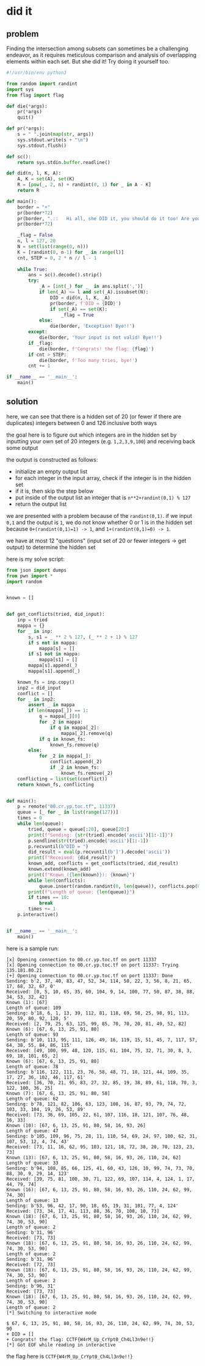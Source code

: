 # did it

## problem

Finding the intersection among subsets can sometimes be a challenging endeavor, as it requires meticulous comparison and analysis of overlapping elements within each set. But she did it! Try doing it yourself too.

```py
#!/usr/bin/env python3

from random import randint
import sys
from flag import flag

def die(*args):
	pr(*args)
	quit()

def pr(*args):
	s = " ".join(map(str, args))
	sys.stdout.write(s + "\n")
	sys.stdout.flush()

def sc():
	return sys.stdin.buffer.readline()

def did(n, l, K, A):
	A, K = set(A), set(K)
	R = [pow(_, 2, n) + randint(0, 1) for _ in A - K]
	return R

def main():
	border = "+"
	pr(border*72)
	pr(border, ".::   Hi all, she DID it, you should do it too! Are you ready? ::.  ", border)
	pr(border*72)

	_flag = False
	n, l = 127, 20
	N = set(list(range(0, n)))
	K = [randint(0, n-1) for _ in range(l)]
	cnt, STEP = 0, 2 * n // l - 1
	
	while True:
		ans = sc().decode().strip()
		try:
			_A = [int(_) for _  in ans.split(',')]
			if len(_A) <= l and set(_A).issubset(N):
				DID = did(n, l, K, _A)
				pr(border, f'DID = {DID}')
				if set(_A) == set(K):
					_flag = True
			else:
				die(border, 'Exception! Bye!!')
		except:
			die(border, 'Your input is not valid! Bye!!')
		if _flag:
			die(border, f'Congrats! the flag: {flag}')
		if cnt > STEP:
			die(border, f'Too many tries, bye!')
		cnt += 1

if __name__ == '__main__':
	main()
```

## solution

here, we can see that there is a hidden set of 20 (or fewer if there are duplicates) integers between 0 and 126 inclusive both ways

the goal here is to figure out which integers are in the hidden set by inputting your own set of 20 integers (e.g. `1,2,3,9,100`) and receiving back some output

the output is constructed as follows:

- initialize an empty output list
- for each integer in the input array, check if the integer is in the hidden set
- if it is, then skip the step below
- put inside of the output list an integer that is `n**2+randint(0,1) % 127`
- return the output list

we are presented with a problem because of the `randint(0,1)`. if we input `0,1` and the output is `1`, 
we do not know whether 0 or 1 is in the hidden set because `0+(randint(0,1)=1) -> 1`, and `1+(randint(0,1)=0) -> 1`.

we have at most 12 "questions" (input set of 20 or fewer integers -> get output) to determine the hidden set

here is my solve script:

```py
from json import dumps
from pwn import *
import random


known = []


def get_conflicts(tried, did_input):
    inp = tried
    mappa = {}
    for _ in inp:
        s, s1 = _ ** 2 % 127, (_ ** 2 + 1) % 127
        if s not in mappa:
            mappa[s] = []
        if s1 not in mappa:
            mappa[s1] = []
        mappa[s].append(_)
        mappa[s1].append(_)

    known_fs = inp.copy()
    inp2 = did_input
    conflict = []
    for _ in inp2:
        assert _ in mappa
        if len(mappa[_]) == 1:
            q = mappa[_][0]
            for _2 in mappa:
                if q in mappa[_2]:
                    mappa[_2].remove(q)
            if q in known_fs:
                known_fs.remove(q)
        else:
            for _2 in mappa[_]:
                conflict.append(_2)
                if _2 in known_fs:
                    known_fs.remove(_2)
    conflicting = list(set(conflict))
    return known_fs, conflicting


def main():
    p = remote("00.cr.yp.toc.tf", 11337)
    queue = [_ for _ in list(range(127))]
    times = 0
    while len(queue):
        tried, queue = queue[:20], queue[20:]
        print(f"Sending: {str(tried).encode('ascii')[1:-1]}")
        p.sendline(str(tried).encode('ascii')[1:-1])
        p.recvuntil(b"DID = ")
        did_result = eval(p.recvuntil(b']').decode('ascii'))
        print(f"Received: {did_result}")
        known_add, conflicts = get_conflicts(tried, did_result)
        known.extend(known_add)
        print(f"Known ({len(known)}): {known}")
        while len(conflicts):
            queue.insert(random.randint(0, len(queue)), conflicts.pop(0))
        print(f"Length of queue: {len(queue)}")
        if times == 10:
            break
        times += 1
    p.interactive()


if __name__ == '__main__':
    main()
```

here is a sample run:

```
[x] Opening connection to 00.cr.yp.toc.tf on port 11337
[x] Opening connection to 00.cr.yp.toc.tf on port 11337: Trying 135.181.80.21
[+] Opening connection to 00.cr.yp.toc.tf on port 11337: Done
Sending: b'2, 37, 40, 83, 47, 52, 34, 114, 50, 22, 3, 56, 8, 21, 65, 17, 68, 32, 67, 0'
Received: [0, 5, 10, 65, 35, 60, 104, 9, 14, 100, 77, 50, 87, 38, 88, 34, 53, 32, 42]
Known (1): [67]
Length of queue: 109
Sending: b'18, 6, 1, 13, 39, 112, 81, 118, 69, 58, 25, 98, 91, 113, 20, 59, 80, 92, 120, 5'
Received: [2, 79, 25, 63, 125, 99, 85, 70, 70, 20, 81, 49, 52, 82]
Known (6): [67, 6, 13, 25, 91, 80]
Length of queue: 93
Sending: b'10, 113, 95, 111, 126, 49, 16, 119, 15, 51, 45, 7, 117, 57, 64, 38, 55, 84, 86, 115'
Received: [49, 100, 99, 48, 120, 115, 61, 104, 75, 32, 71, 30, 8, 3, 69, 18, 101, 65, 2]
Known (6): [67, 6, 13, 25, 91, 80]
Length of queue: 78
Sending: b'116, 122, 111, 23, 76, 58, 48, 71, 18, 121, 44, 109, 35, 17, 27, 36, 102, 46, 117, 61'
Received: [36, 70, 21, 95, 83, 27, 32, 85, 19, 38, 89, 61, 118, 70, 3, 122, 100, 36, 25]
Known (7): [67, 6, 13, 25, 91, 80, 58]
Length of queue: 62
Sending: b'78, 121, 82, 106, 63, 123, 108, 16, 87, 93, 79, 74, 72, 103, 33, 104, 19, 26, 53, 89'
Received: [73, 36, 69, 105, 22, 61, 107, 116, 18, 121, 107, 76, 48, 16, 33]
Known (10): [67, 6, 13, 25, 91, 80, 58, 16, 93, 26]
Length of queue: 47
Sending: b'105, 109, 96, 75, 28, 11, 110, 54, 69, 24, 97, 100, 62, 31, 107, 53, 12, 4, 74, 43'
Received: [73, 11, 16, 62, 95, 103, 121, 18, 72, 38, 20, 70, 123, 23, 73]
Known (13): [67, 6, 13, 25, 91, 80, 58, 16, 93, 26, 110, 24, 62]
Length of queue: 33
Sending: b'94, 108, 85, 66, 125, 41, 60, 43, 126, 10, 99, 74, 73, 70, 88, 30, 9, 29, 14, 123'
Received: [39, 75, 81, 100, 30, 71, 122, 69, 107, 114, 4, 124, 1, 17, 44, 79, 74]
Known (16): [67, 6, 13, 25, 91, 80, 58, 16, 93, 26, 110, 24, 62, 99, 74, 30]
Length of queue: 13
Sending: b'53, 96, 42, 17, 90, 18, 65, 19, 31, 101, 77, 4, 124'
Received: [73, 34, 17, 41, 113, 88, 36, 70, 108, 10, 73]
Known (18): [67, 6, 13, 25, 91, 80, 58, 16, 93, 26, 110, 24, 62, 99, 74, 30, 53, 90]
Length of queue: 2
Sending: b'31, 96'
Received: [73, 73]
Known (18): [67, 6, 13, 25, 91, 80, 58, 16, 93, 26, 110, 24, 62, 99, 74, 30, 53, 90]
Length of queue: 2
Sending: b'31, 96'
Received: [72, 73]
Known (18): [67, 6, 13, 25, 91, 80, 58, 16, 93, 26, 110, 24, 62, 99, 74, 30, 53, 90]
Length of queue: 2
Sending: b'96, 31'
Received: [73, 73]
Known (18): [67, 6, 13, 25, 91, 80, 58, 16, 93, 26, 110, 24, 62, 99, 74, 30, 53, 90]
Length of queue: 2
[*] Switching to interactive mode

$ 67, 6, 13, 25, 91, 80, 58, 16, 93, 26, 110, 24, 62, 99, 74, 30, 53, 90
+ DID = []
+ Congrats! the flag: CCTF{W4rM_Up_CrYpt0_Ch4Ll3n9e!!}
[*] Got EOF while reading in interactive
```

the flag here is `CCTF{W4rM_Up_CrYpt0_Ch4Ll3n9e!!}`
